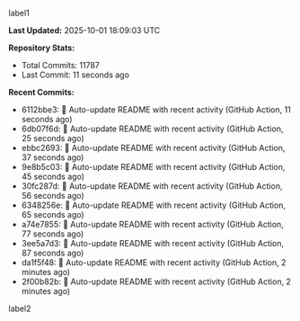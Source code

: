 
label1 
<!-- ACTIVITY_START -->
**Last Updated:** 2025-10-01 18:09:03 UTC

**Repository Stats:**
- Total Commits: 11787
- Last Commit: 11 seconds ago

**Recent Commits:**
- 6112bbe3: 🤖 Auto-update README with recent activity (GitHub Action, 11 seconds ago)
- 6db07f6d: 🤖 Auto-update README with recent activity (GitHub Action, 25 seconds ago)
- ebbc2693: 🤖 Auto-update README with recent activity (GitHub Action, 37 seconds ago)
- 9e8b5c03: 🤖 Auto-update README with recent activity (GitHub Action, 45 seconds ago)
- 30fc287d: 🤖 Auto-update README with recent activity (GitHub Action, 56 seconds ago)
- 6348256e: 🤖 Auto-update README with recent activity (GitHub Action, 65 seconds ago)
- a74e7855: 🤖 Auto-update README with recent activity (GitHub Action, 77 seconds ago)
- 3ee5a7d3: 🤖 Auto-update README with recent activity (GitHub Action, 87 seconds ago)
- da1f5f48: 🤖 Auto-update README with recent activity (GitHub Action, 2 minutes ago)
- 2f00b82b: 🤖 Auto-update README with recent activity (GitHub Action, 2 minutes ago)
<!-- ACTIVITY_END -->

label2

